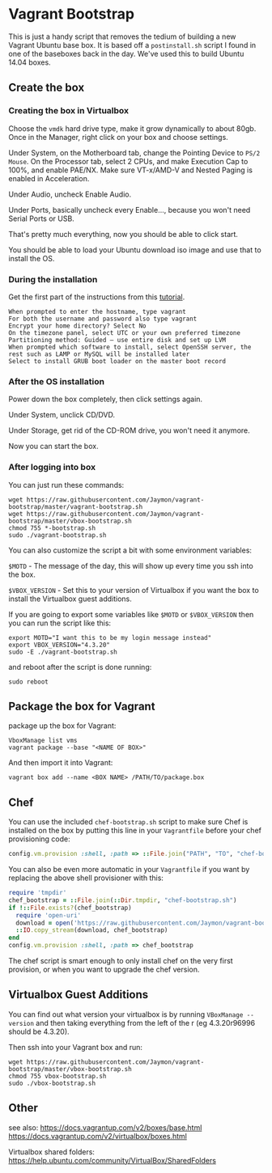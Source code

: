 # Vagrant Bootstrap

This is just a handy script that removes the tedium of building a new Vagrant Ubuntu base box. It is based off a `postinstall.sh` script I found in one of the baseboxes back in the day. We've used this to build Ubuntu 14.04 boxes.

## Create the box

### Creating the box in Virtualbox

Choose the `vmdk` hard drive type, make it grow dynamically to about 80gb. Once in the Manager, right click on your box and choose settings.

Under System, on the Motherboard tab, change the Pointing Device to `PS/2 Mouse`. On the Processor tab, select 2 CPUs, and make Execution Cap to 100%, and enable PAE/NX. Make sure VT-x/AMD-V and Nested Paging is enabled in Acceleration.

Under Audio, uncheck Enable Audio.

Under Ports, basically uncheck every Enable..., because you won't need Serial Ports or USB.

That's pretty much everything, now you should be able to click start.

You should be able to load your Ubuntu download iso image and use that to install the OS.

### During the installation

Get the first part of the instructions from this [tutorial](http://www.sitepoint.com/create-share-vagrant-base-box/).

    When prompted to enter the hostname, type vagrant
    For both the username and password also type vagrant
    Encrypt your home directory? Select No
    On the timezone panel, select UTC or your own preferred timezone
    Partitioning method: Guided – use entire disk and set up LVM
    When prompted which software to install, select OpenSSH server, the rest such as LAMP or MySQL will be installed later
    Select to install GRUB boot loader on the master boot record

### After the OS installation

Power down the box completely, then click settings again.

Under System, unclick CD/DVD.

Under Storage, get rid of the CD-ROM drive, you won't need it anymore.

Now you can start the box.

### After logging into box

You can just run these commands:

    wget https://raw.githubusercontent.com/Jaymon/vagrant-bootstrap/master/vagrant-bootstrap.sh
    wget https://raw.githubusercontent.com/Jaymon/vagrant-bootstrap/master/vbox-bootstrap.sh
    chmod 755 *-bootstrap.sh
    sudo ./vagrant-bootstrap.sh

You can also customize the script a bit with some environment variables:

`$MOTD` - The message of the day, this will show up every time you ssh into the box.

`$VBOX_VERSION` - Set this to your version of Virtualbox if you want the box to install the Virtualbox guest additions.

If you are going to export some variables like `$MOTD` or `$VBOX_VERSION` then you can run the script like this:

    export MOTD="I want this to be my login message instead"
    export VBOX_VERSION="4.3.20"
    sudo -E ./vagrant-bootstrap.sh

and reboot after the script is done running:

    sudo reboot

## Package the box for Vagrant

package up the box for Vagrant:

    VboxManage list vms
    vagrant package --base "<NAME OF BOX>"

And then import it into Vagrant:

    vagrant box add --name <BOX NAME> /PATH/TO/package.box

## Chef

You can use the included `chef-bootstrap.sh` script to make sure Chef is installed on the box by putting this line in your `Vagrantfile` before your chef provisioning code:

```ruby
config.vm.provision :shell, :path => ::File.join("PATH", "TO", "chef-bootstrap.sh")
```

You can also be even more automatic in your `Vagrantfile` if you want by replacing the above shell provisioner with this:

```ruby
require 'tmpdir'
chef_bootstrap = ::File.join(::Dir.tmpdir, "chef-bootstrap.sh")
if !::File.exists?(chef_bootstrap)
  require 'open-uri'
  download = open('https://raw.githubusercontent.com/Jaymon/vagrant-bootstrap/master/chef-bootstrap.sh')
  ::IO.copy_stream(download, chef_bootstrap)
end
config.vm.provision :shell, :path => chef_bootstrap
```

The chef script is smart enough to only install chef on the very first provision, or when you want to upgrade the chef version.


## Virtualbox Guest Additions

You can find out what version your virtualbox is by running `VBoxManage --version` and then taking everything from the left of the r (eg 4.3.20r96996 should be 4.3.20).

Then ssh into your Vagrant box and run:

    wget https://raw.githubusercontent.com/Jaymon/vagrant-bootstrap/master/vbox-bootstrap.sh
    chmod 755 vbox-bootstrap.sh
    sudo ./vbox-bootstrap.sh


## Other

see also:
https://docs.vagrantup.com/v2/boxes/base.html
https://docs.vagrantup.com/v2/virtualbox/boxes.html

Virtualbox shared folders:
https://help.ubuntu.com/community/VirtualBox/SharedFolders

